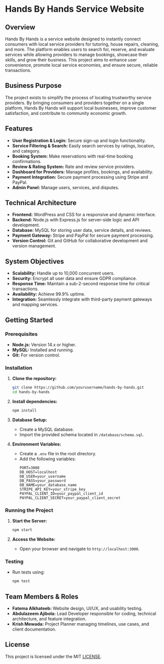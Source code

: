 # Hands By Hands Service Website

## Overview
Hands By Hands is a service website designed to instantly connect consumers with local service providers for tutoring, house repairs, cleaning, and more. The platform enables users to search for, reserve, and evaluate services while allowing providers to manage bookings, showcase their skills, and grow their business. This project aims to enhance user convenience, promote local service economies, and ensure secure, reliable transactions.

## Business Purpose
The project exists to simplify the process of locating trustworthy service providers. By bringing consumers and providers together on a single platform, Hands By Hands will support local businesses, improve customer satisfaction, and contribute to community economic growth.

## Features
- **User Registration & Login:** Secure sign-up and login functionality.
- **Service Filtering & Search:** Easily search services by ratings, location, and category.
- **Booking System:** Make reservations with real-time booking confirmations.
- **Review & Rating System:** Rate and review service providers.
- **Dashboard for Providers:** Manage profiles, bookings, and availability.
- **Payment Integration:** Secure payment processing using Stripe and PayPal.
- **Admin Panel:** Manage users, services, and disputes.

## Technical Architecture
- **Frontend:** WordPress and CSS for a responsive and dynamic interface.
- **Backend:** Node.js with Express.js for server-side logic and API development.
- **Database:** MySQL for storing user data, service details, and reviews.
- **Payment Gateway:** Stripe and PayPal for secure payment processing.
- **Version Control:** Git and GitHub for collaborative development and version management.

## System Objectives
- **Scalability:** Handle up to 10,000 concurrent users.
- **Security:** Encrypt all user data and ensure GDPR compliance.
- **Response Time:** Maintain a sub-2-second response time for critical transactions.
- **Availability:** Achieve 99.9% uptime.
- **Integration:** Seamlessly integrate with third-party payment gateways and mapping services.

## Getting Started

### Prerequisites
- **Node.js:** Version 14.x or higher.
- **MySQL:** Installed and running.
- **Git:** For version control.

### Installation

1. **Clone the repository:**
    ```bash
    git clone https://github.com/yourusername/hands-by-hands.git
    cd hands-by-hands
    ```

2. **Install dependencies:**
    ```bash
    npm install
    ```

3. **Database Setup:**
    - Create a MySQL database.
    - Import the provided schema located in `/database/schema.sql`.

4. **Environment Variables:**
    - Create a `.env` file in the root directory.
    - Add the following variables:
      ```env
      PORT=3000
      DB_HOST=localhost
      DB_USER=your_username
      DB_PASS=your_password
      DB_NAME=your_database_name
      STRIPE_API_KEY=your_stripe_key
      PAYPAL_CLIENT_ID=your_paypal_client_id
      PAYPAL_CLIENT_SECRET=your_paypal_client_secret
      ```

### Running the Project

1. **Start the Server:**
    ```bash
    npm start
    ```

2. **Access the Website:**
    - Open your browser and navigate to `http://localhost:3000`.

### Testing
- Run tests using:
    ```bash
    npm test
    ```

## Team Members & Roles
- **Fatema Alkhateeb:** Website design, UI/UX, and usability testing.
- **Abdulazeem Ajibola:** Lead Developer responsible for coding, technical architecture, and feature integration.
- **Krish Mewada:** Project Planner managing timelines, use cases, and client documentation.

## License
This project is licensed under the MIT [LICENSE](./LICENSE).

